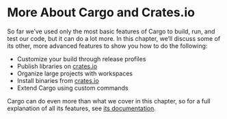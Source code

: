 # More About Cargo and Crates.io

So far we’ve used only the most basic features of Cargo to build, run, and test
our code, but it can do a lot more. In this chapter, we’ll discuss some of its
other, more advanced features to show you how to do the following:

* Customize your build through release profiles
* Publish libraries on [crates.io](https://crates.io/)<!-- ignore -->
* Organize large projects with workspaces
* Install binaries from [crates.io](https://crates.io/)<!-- ignore -->
* Extend Cargo using custom commands

Cargo can do even more than what we cover in this chapter, so for a full
explanation of all its features, see [its
documentation](https://doc.rust-lang.org/cargo/).
